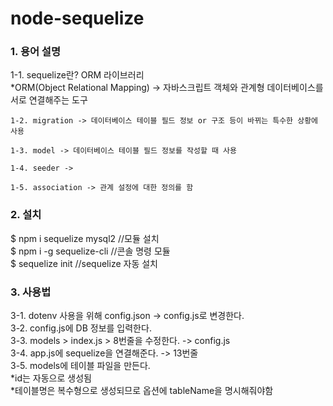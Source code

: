 # node-sequelize

<p>
    <h3>1. 용어 설명</h3>
    1-1. sequelize란? ORM 라이브러리<br>
    *ORM(Object Relational Mapping) -> 자바스크립트 객체와 관계형 데이터베이스를 서로 연결해주는 도구

    1-2. migration -> 데이터베이스 테이블 필드 정보 or 구조 등이 바뀌는 특수한 상황에 사용

    1-3. model -> 데이터베이스 테이블 필드 정보를 작성할 때 사용

    1-4. seeder ->  

    1-5. association -> 관계 설정에 대한 정의를 함
</p>

<p>
    <h3>2. 설치</h3>
    $ npm i sequelize mysql2 //모듈 설치
    <br>
    $ npm i -g sequelize-cli //콘솔 명령 모듈
    <br>
    $ sequelize init //sequelize 자동 설치
</p>

<p>
    <h3>3. 사용법</h3>
    3-1. dotenv 사용을 위해 config.json -> config.js로 변경한다.<br>
    3-2. config.js에 DB 정보를 입력한다.<br>
    3-3. models > index.js > 8번줄을 수정한다. -> config.js<br>
    3-4. app.js에 sequelize을 연결해준다. -> 13번줄<br>
    3-5. models에 테이블 파일을 만든다.<br>
      *id는 자동으로 생성됨<br>
      *테이블명은 복수형으로 생성되므로 옵션에 tableName을 명시해줘야함<br>
</p>
